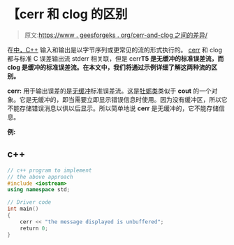 # 【cerr 和 clog 的区别

> 原文:[https://www . geesforgeks . org/cerr-and-clog 之间的差异/](https://www.geeksforgeeks.org/difference-between-cerr-and-clog/)

在[中，C++](https://www.geeksforgeeks.org/c-plus-plus/) 输入和输出是以字节序列或更常见的流的形式执行的。 [cerr](https://www.geeksforgeeks.org/cerr-standard-error-stream-object-in-cpp/) 和 clog 都与标准 C 误差输出流 stderr 相关联，但是 cerr**T5 是无缓冲的标准误差流，而 clog 是缓冲的标准误差流。在本文中，我们将通过示例详细了解这两种流的区别。**

**cerr:** 用于输出误差的是[无缓冲](https://www.geeksforgeeks.org/difference-between-buffered-and-unbuffered-memory/)标准误差流。这是[牡蛎类](https://www.geeksforgeeks.org/c-stream-classes-structure/)类似于 **cout** 的一个对象。它是无缓冲的，即当需要立即显示错误信息时使用。因为没有缓冲区，所以它不能存储错误消息以供以后显示。所以简单地说 **cerr** 是无缓冲的，它不能存储信息。

**例:**

## c++

```cpp
// c++ program to implement
// the above approach
#include <iostream>
using namespace std;

// Driver code
int main()
{
    cerr << "the message displayed is unbuffered";
    return 0;
}
```